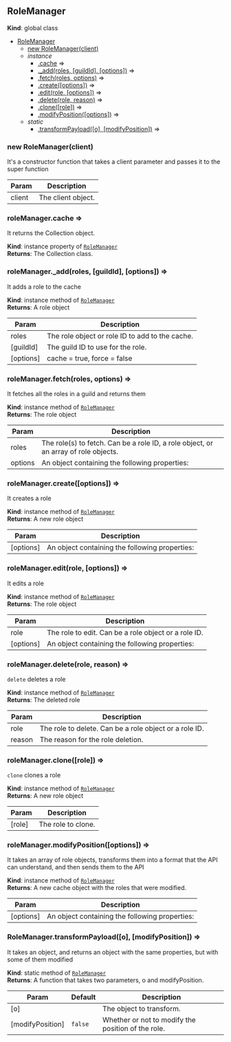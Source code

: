 <a name="RoleManager"></a>

## RoleManager
**Kind**: global class  

* [RoleManager](#RoleManager)
    * [new RoleManager(client)](#new_RoleManager_new)
    * _instance_
        * [.cache](#RoleManager+cache) ⇒
        * [._add(roles, [guildId], [options])](#RoleManager+_add) ⇒
        * [.fetch(roles, options)](#RoleManager+fetch) ⇒
        * [.create([options])](#RoleManager+create) ⇒
        * [.edit(role, [options])](#RoleManager+edit) ⇒
        * [.delete(role, reason)](#RoleManager+delete) ⇒
        * [.clone([role])](#RoleManager+clone) ⇒
        * [.modifyPosition([options])](#RoleManager+modifyPosition) ⇒
    * _static_
        * [.transformPayload([o], [modifyPosition])](#RoleManager.transformPayload) ⇒

<a name="new_RoleManager_new"></a>

### new RoleManager(client)
It's a constructor function that takes a client parameter and passes it to the super function


| Param | Description |
| --- | --- |
| client | The client object. |

<a name="RoleManager+cache"></a>

### roleManager.cache ⇒
It returns the Collection object.

**Kind**: instance property of [<code>RoleManager</code>](#RoleManager)  
**Returns**: The Collection class.  
<a name="RoleManager+_add"></a>

### roleManager.\_add(roles, [guildId], [options]) ⇒
It adds a role to the cache

**Kind**: instance method of [<code>RoleManager</code>](#RoleManager)  
**Returns**: A role object  

| Param | Description |
| --- | --- |
| roles | The role object or role ID to add to the cache. |
| [guildId] | The guild ID to use for the role. |
| [options] | cache = true, force = false |

<a name="RoleManager+fetch"></a>

### roleManager.fetch(roles, options) ⇒
It fetches all the roles in a guild and returns them

**Kind**: instance method of [<code>RoleManager</code>](#RoleManager)  
**Returns**: The role object  

| Param | Description |
| --- | --- |
| roles | The role(s) to fetch. Can be a role ID, a role object, or an array of role objects. |
| options | An object containing the following properties: |

<a name="RoleManager+create"></a>

### roleManager.create([options]) ⇒
It creates a role

**Kind**: instance method of [<code>RoleManager</code>](#RoleManager)  
**Returns**: A new role object  

| Param | Description |
| --- | --- |
| [options] | An object containing the following properties: |

<a name="RoleManager+edit"></a>

### roleManager.edit(role, [options]) ⇒
It edits a role

**Kind**: instance method of [<code>RoleManager</code>](#RoleManager)  
**Returns**: The role object  

| Param | Description |
| --- | --- |
| role | The role to edit. Can be a role object or a role ID. |
| [options] | An object containing the following properties: |

<a name="RoleManager+delete"></a>

### roleManager.delete(role, reason) ⇒
`delete` deletes a role

**Kind**: instance method of [<code>RoleManager</code>](#RoleManager)  
**Returns**: The deleted role  

| Param | Description |
| --- | --- |
| role | The role to delete. Can be a role object or a role ID. |
| reason | The reason for the role deletion. |

<a name="RoleManager+clone"></a>

### roleManager.clone([role]) ⇒
`clone` clones a role

**Kind**: instance method of [<code>RoleManager</code>](#RoleManager)  
**Returns**: A new role object  

| Param | Description |
| --- | --- |
| [role] | The role to clone. |

<a name="RoleManager+modifyPosition"></a>

### roleManager.modifyPosition([options]) ⇒
It takes an array of role objects, transforms them into a format that the API can understand, andthen sends them to the API

**Kind**: instance method of [<code>RoleManager</code>](#RoleManager)  
**Returns**: A new cache object with the roles that were modified.  

| Param | Description |
| --- | --- |
| [options] | An object containing the following properties: |

<a name="RoleManager.transformPayload"></a>

### RoleManager.transformPayload([o], [modifyPosition]) ⇒
It takes an object, and returns an object with the same properties, but with some of them modified

**Kind**: static method of [<code>RoleManager</code>](#RoleManager)  
**Returns**: A function that takes two parameters, o and modifyPosition.  

| Param | Default | Description |
| --- | --- | --- |
| [o] |  | The object to transform. |
| [modifyPosition] | <code>false</code> | Whether or not to modify the position of the role. |

